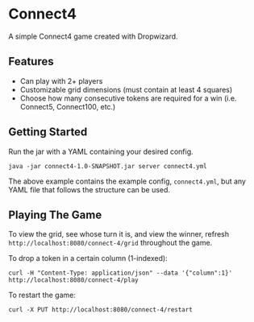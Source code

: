 # Connect4
A simple Connect4 game created with Dropwizard.

## Features
- Can play with 2+ players
- Customizable grid dimensions (must contain at least 4 squares)
- Choose how many consecutive tokens are required for a win (i.e. Connect5, Connect100, etc.)

## Getting Started
Run the jar with a YAML containing your desired config.
```aidl
java -jar connect4-1.0-SNAPSHOT.jar server connect4.yml
```
The above example contains the example config, `connect4.yml`, but any YAML file that follows the structure can be used.

## Playing The Game
To view the grid, see whose turn it is, and view the winner, refresh `http://localhost:8080/connect-4/grid` throughout the game.

To drop a token in a certain column (1-indexed):
```aidl
curl -H "Content-Type: application/json" --data '{"column":1}' http://localhost:8080/connect-4/play
```

To restart the game:
```aidl
curl -X PUT http://localhost:8080/connect-4/restart
```